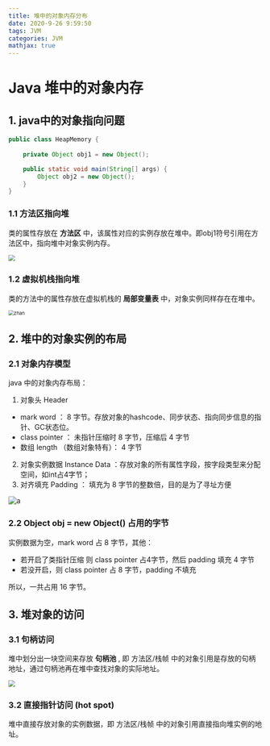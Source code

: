 ```yaml
---
title: 堆中的对象内存分布
date: 2020-9-26 9:59:50
tags: JVM
categories: JVM
mathjax: true
---
```


# Java 堆中的对象内存

## 1. java中的对象指向问题

~~~java
public class HeapMemory {
    
    private Object obj1 = new Object();

    public static void main(String[] args) {
        Object obj2 = new Object();
    }
}
~~~

### 1.1 方法区指向堆

类的属性存放在 **方法区** 中，该属性对应的实例存放在堆中。即obj1符号引用在方法区中，指向堆中对象实例内存。

<img src="http://note.youdao.com/yws/public/resource/bfce0e3d92cf4516094fe684a07f9b39/xmlnote/AA13AB640B604C289439818851FEF181/9119" style="zoom:80%;" />

### 1.2 虚拟机栈指向堆

类的方法中的属性存放在虚拟机栈的 **局部变量表** 中，对象实例同样存在在堆中。

<img src="http://note.youdao.com/yws/public/resource/bfce0e3d92cf4516094fe684a07f9b39/xmlnote/11BC3F03FB5E4A5C9C5AEBADBC7B9A51/9121" alt="zhan" style="zoom:67%;" />

## 2. 堆中的对象实例的布局

### 2.1 对象内存模型

java 中的对象内存布局：

1. 对象头 Header
  - mark word ： 8 字节。存放对象的hashcode、同步状态、指向同步信息的指针、GC状态位。
  - class pointer ： 未指针压缩时 8 字节，压缩后 4 字节
  - 数组 length （数组对象特有）： 4 字节
2. 对象实例数据 Instance Data ：存放对象的所有属性字段，按字段类型来分配空间，如int占4字节；
3. 对齐填充 Padding ： 填充为 8 字节的整数倍，目的是为了寻址方便

![a](http://note.youdao.com/yws/public/resource/bfce0e3d92cf4516094fe684a07f9b39/xmlnote/88CB4B6F16FA4A71A606DA0E62EC8BE5/9123)

### 2.2 Object obj = new Object() 占用的字节

实例数据为空，mark word 占 8 字节，其他：

- 若开启了类指针压缩 则 class pointer 占4字节，然后 padding 填充 4 字节
- 若没开启，则 class pointer 占 8 字节，padding 不填充

所以，一共占用 16 字节。

## 3. 堆对象的访问

### 3.1 句柄访问

堆中划分出一块空间来存放 **句柄池** , 即 方法区/栈帧 中的对象引用是存放的句柄地址，通过句柄池再在堆中查找对象的实际地址。

<img src="http://note.youdao.com/yws/public/resource/bfce0e3d92cf4516094fe684a07f9b39/xmlnote/D6A61A98C473467BAB6B1CA90AE2747B/9125" style="zoom:80%;" />

### 3.2 直接指针访问 (hot spot)

堆中直接存放对象的实例数据，即 方法区/栈帧 中的对象引用直接指向堆实例的地址。

<img src="http://note.youdao.com/yws/public/resource/bfce0e3d92cf4516094fe684a07f9b39/xmlnote/CC077F51710441DEAFC4D5B430B93D07/9128" alt="" style="zoom:80%;" />